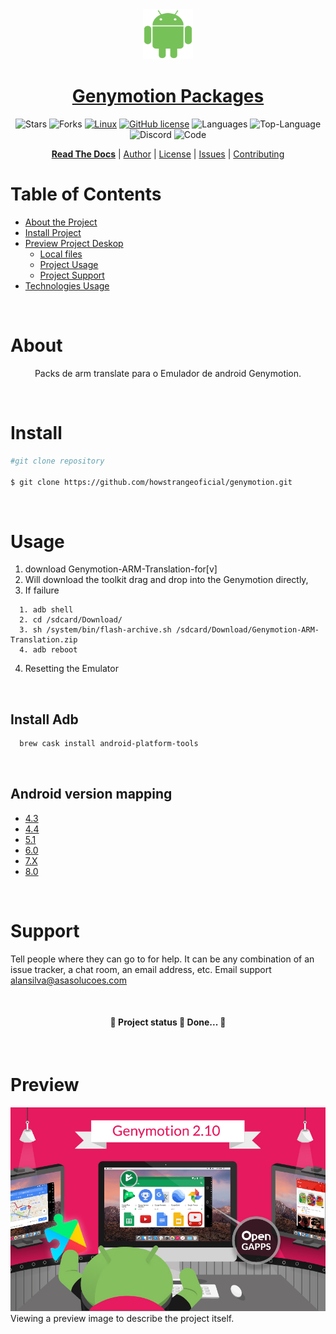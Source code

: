 <div align="center">
    <a href="#">
        <img height="80" width="80" alt="project-icon"
    src="images/android.png">
    </a>
    <h1><a href="#">Genymotion Packages</a> </h1>

![Stars](https://img.shields.io/github/stars/howstrangeoficial/genymotion)
![Forks](https://img.shields.io/github/forks/howstrangeoficial/genymotion)
[![Linux](https://svgshare.com/i/Zhy.svg)](https://svgshare.com/i/Zhy.svg)
[![GitHub license](https://img.shields.io/github/license/Naereen/StrapDown.js.svg)](LICENSE)
![Languages](https://img.shields.io/github/languages/count/howstrangeoficial/genymotion)
![Top-Language](https://img.shields.io/github/languages/top/howstrangeoficial/genymotion)
![Discord](https://img.shields.io/discord/907324033698234448?label=Discord)
![Code](https://img.shields.io/github/languages/code-size/howstrangeoficial/genymotion)

[**Read The Docs**](https://blog.rocketseat.com.br/como-fazer-um-bom-readme) |
[Author](https://github.com/howstrangeoficial) |
[License](LICENSE) |
[Issues](https://github.com/howstrangeoficial/genymotion/issues) |
[Contributing](contributing.md)

</div>


Table of Contents
=================
   * [About the Project](#About)
   * [Install Project](#Install)
   * [Preview Project Deskop](#preview)
      * [Local files](#Local-Files)
      * [Project Usage](#Usage)
      * [Project Support](#Support)
   * [Technologies Usage](#Technologies)

<br>

# About
<p align="center"> Packs de arm translate para o Emulador de android Genymotion.</p>

<br>

# Install
```bash
#git clone repository

$ git clone https://github.com/howstrangeoficial/genymotion.git
```

<br>

# Usage
1. download Genymotion-ARM-Translation-for[v]
2. Will download the toolkit drag and drop into the Genymotion directly,
3. If failure
```
  1. adb shell
  2. cd /sdcard/Download/
  3. sh /system/bin/flash-archive.sh /sdcard/Download/Genymotion-ARM-Translation.zip
  4. adb reboot
```
4. Resetting the Emulator

<br>

## Install Adb

```bash
  brew cask install android-platform-tools
```

<br>

## Android version mapping

* [4.3](/package/Genymotion-ARM-Translation_for_4.3.zip)
* [4.4](/package/Genymotion-ARM-Translation_for_4.4.zip)
* [5.1](/package/Genymotion-ARM-Translation_for_5.1.zip)
* [6.0](/package/Genymotion-ARM-Translation_for_6.0.zip)
* [7.X](/package/Genymotion-ARM-Translation_for_7.X.zip)
* [8.0](/package/Genymotion-ARM-Translation_for_8.0.zip)


<br>

# Support
Tell people where they can go to for help. It can be any combination of an issue tracker, a chat room, an email address, etc.
Email support alansilva@asasolucoes.com

<br>

<h4 align="center"> 
	🚧  Project status 🚀 Done...  🚧
</h4>

<br>

# Preview
![Preview](images/project.jpg)
Viewing a preview image to describe the project itself.
